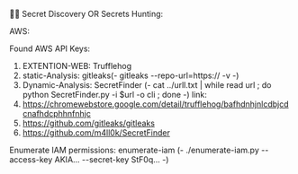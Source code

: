 🕵️‍♂️ Secret Discovery OR Secrets Hunting:

AWS:

Found AWS API Keys:

  1. EXTENTION-WEB:    Trufflehog
  2. static-Analysis:  gitleaks(- gitleaks --repo-url=https:// -v -)
  3. Dynamic-Analysis: SecretFinder (- cat ../urll.txt | while read url ; do python SecretFinder.py -i $url -o cli ; done -)
link:
  1. https://chromewebstore.google.com/detail/trufflehog/bafhdnhjnlcdbjcdcnafhdcphhnfnhjc
  2. https://github.com/gitleaks/gitleaks
  3. https://github.com/m4ll0k/SecretFinder

Enumerate IAM permissions:
enumerate-iam (- ./enumerate-iam.py --access-key AKIA... --secret-key StF0q... -)


